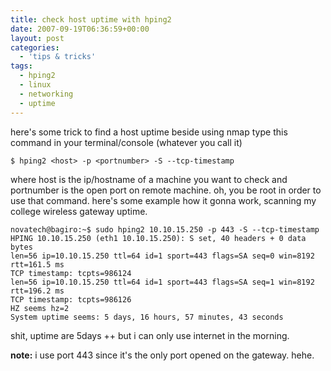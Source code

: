 ```yaml
---
title: check host uptime with hping2
date: 2007-09-19T06:36:59+00:00
layout: post
categories:
  - 'tips & tricks'
tags:
  - hping2
  - linux
  - networking
  - uptime
---
```


here's some trick to find a host uptime beside using nmap
type this command in your terminal/console (whatever you call it)

```console
$ hping2 <host> -p <portnumber> -S --tcp-timestamp
```

where host is the ip/hostname of a machine you want to check and portnumber is the open port on remote machine.
oh, you be root in order to use that command.
here's some example how it gonna work, scanning my college wireless gateway uptime.

```console
novatech@bagiro:~$ sudo hping2 10.10.15.250 -p 443 -S --tcp-timestamp
HPING 10.10.15.250 (eth1 10.10.15.250): S set, 40 headers + 0 data bytes
len=56 ip=10.10.15.250 ttl=64 id=1 sport=443 flags=SA seq=0 win=8192 rtt=161.5 ms
TCP timestamp: tcpts=986124
len=56 ip=10.10.15.250 ttl=64 id=1 sport=443 flags=SA seq=1 win=8192 rtt=196.2 ms
TCP timestamp: tcpts=986126
HZ seems hz=2
System uptime seems: 5 days, 16 hours, 57 minutes, 43 seconds
```

shit, uptime are 5days ++ but i can only use internet in the morning.

**note:** i use port 443 since it's the only port opened on the gateway. hehe.
